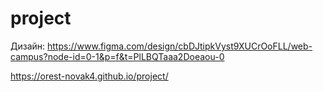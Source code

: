 # project
Дизайн: https://www.figma.com/design/cbDJtipkVyst9XUCrOoFLL/web-campus?node-id=0-1&p=f&t=PlLBQTaaa2Doeaou-0

https://orest-novak4.github.io/project/
